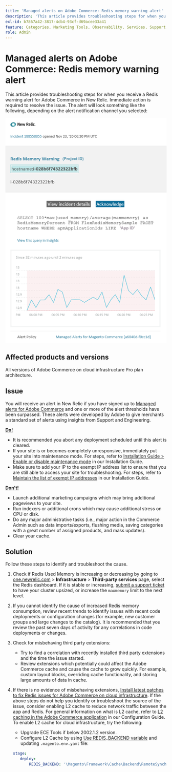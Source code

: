 ```yaml
---
title: 'Managed alerts on Adobe Commerce: Redis memory warning alert'
description: 'This article provides troubleshooting steps for when you receive a Redis warning alert for Adobe Commerce in New Relic. Immediate action is required to resolve the issue. The alert will look something like the following, depending on the alert notification channel you selected:'
exl-id: b7867a42-3817-4cb4-93cf-d69acee33a41
feature: Categories, Marketing Tools, Observability, Services, Support, Tools and External Services, Variables
role: Admin
---
```

# Managed alerts on Adobe Commerce: Redis memory warning alert

This article provides troubleshooting steps for when you receive a Redis warning alert for Adobe Commerce in New Relic. Immediate action is required to resolve the issue. The alert will look something like the following, depending on the alert notification channel you selected:

![new_relic_redis_memory_warning.png](../../assets/managed-alerts/new_relic_redis_memory_warning.png)

## Affected products and versions

All versions of Adobe Commerce on cloud infrastructure Pro plan architecture.

## Issue

You will receive an alert in New Relic if you have signed up to [Managed alerts for Adobe Commerce](/help/support-tools/managed-alerts-for-adobe-commerce/managed-alerts-for-magento-commerce.md) and one or more of the alert thresholds have been surpassed. These alerts were developed by Adobe to give merchants a standard set of alerts using insights from Support and Engineering.

 **<u>Do!</u>**

* It is recommended you abort any deployment scheduled until this alert is cleared.
* If your site is or becomes completely unresponsive, immediately put your site into maintenance mode. For steps, refer to [Installation Guide > Enable or disable maintenance mode](/docs/commerce-operations/installation-guide/tutorials/maintenance-mode.html#enable-or-disable-maintenance-mode-1) in our Installation Guide.
* Make sure to add your IP to the exempt IP address list to ensure that you are still able to access your site for troubleshooting. For steps, refer to [Maintain the list of exempt IP addresses](/docs/commerce-operations/installation-guide/tutorials/maintenance-mode.html#maintain-the-list-of-exempt-ip-addresses) in our Installation Guide.

 **<u>Don't!</u>**

* Launch additional marketing campaigns which may bring additional pageviews to your site.
* Run indexers or additional crons which may cause additional stress on CPU or disk.
* Do any major administrative tasks (i.e., major action in the Commerce Admin such as data imports/exports, flushing media, saving categories with a great number of assigned products, and mass updates).
* Clear your cache.

## Solution

Follow these steps to identify and troubleshoot the cause.

1. Check if Redis Used Memory is increasing or decreasing by going to [one.newrelic.com](https://login.newrelic.com/login) > **Infrastructure** > **Third-party services** page, select the Redis dashboard. If it is stable or increasing, [submit a support ticket](/help/help-center-guide/help-center/magento-help-center-user-guide.md#submit-ticket) to have your cluster upsized, or increase the `maxmemory` limit to the next level.
1. If you cannot identify the cause of increased Redis memory consumption, review recent trends to identify issues with recent code deployments or configuration changes (for example, new customer groups and large changes to the catalog). It is recommended that you review the past seven days of activity for any correlations in code deployments or changes.
1. Check for misbehaving third party extensions:
    * Try to find a correlation with recently installed third party extensions and the time the issue started.
    * Review extensions which potentially could affect the Adobe Commerce cache and cause the cache to grow quickly. For example, custom layout blocks, overriding cache functionality, and storing large amounts of data in cache.
1. If there is no evidence of misbehaving extensions, [Install latest patches to fix Redis issues for Adobe Commerce on cloud infrastructure](/help/troubleshooting/miscellaneous/install-latest-patches-to-fix-magento-redis-issues.md). If the above steps do not help you identify or troubleshoot the source of the issue, consider enabling L2 cache to reduce network traffic between the app and Redis. For general information on what is L2 cache, refer to [L2 caching in the Adobe Commerce application](/docs/commerce-operations/configuration-guide/cache/level-two-cache.html) in our Configuration Guide. To enable L2 cache for cloud infrastructure, try the following:
    * Upgrade ECE Tools if below 2002.1.2 version.
    * Configure L2 Cache by using [Use REDIS\_BACKEND variable](/docs/commerce-cloud-service/user-guide/configure/env/stage/variables-deploy.html#redis_backend) and updating `.magento.env.yaml` file:

    ```yaml
    stage:
       deploy:
           REDIS_BACKEND: '\Magento\Framework\Cache\Backend\RemoteSynchronizedCache'
    ```
